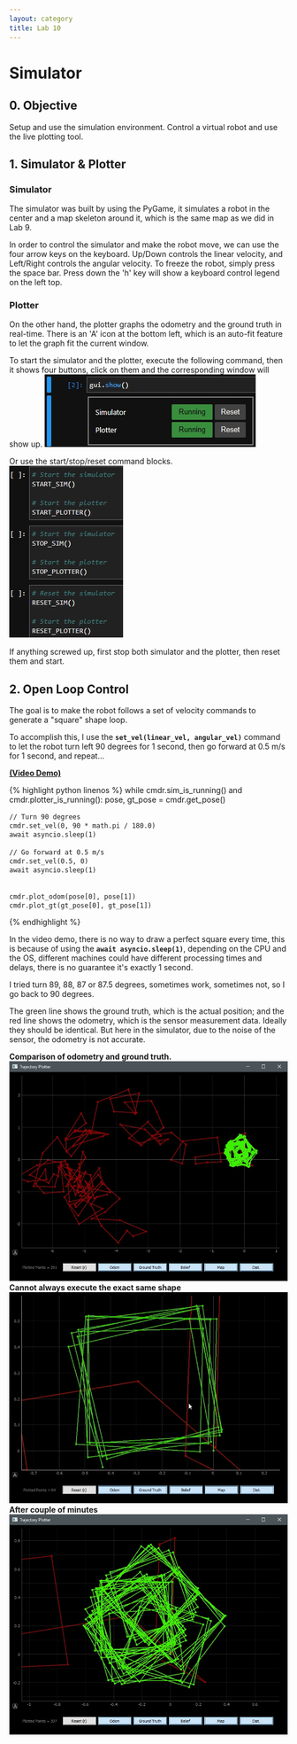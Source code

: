 ```yaml
---
layout: category
title: Lab 10
---
```


# Simulator

## 0. Objective
Setup and use the simulation environment. Control a virtual robot and use the live plotting tool.

## 1. Simulator & Plotter
### Simulator
The simulator was built by using the PyGame, it simulates a robot in the center and a map skeleton around it, which is the same map as we did in Lab 9.

In order to control the simulator and make the robot move, we can use the four arrow keys on the keyboard. Up/Down controls the linear velocity, and Left/Right controls the angular velocity. To freeze the robot, simply press the space bar. Press down the 'h' key will show a keyboard control legend on the left top.

### Plotter
On the other hand, the plotter graphs the odometry and the ground truth in real-time. There is an 'A' icon at the bottom left, which is an auto-fit feature to let the graph fit the current window.


To start the simulator and the plotter, execute the following command, then it shows four buttons, click on them and the corresponding window will show up.
![](https://github.com/soulkun/ECE5960-Fast-Robots/raw/main/labs/10/1.jpg)

Or use the start/stop/reset command blocks.
![](https://github.com/soulkun/ECE5960-Fast-Robots/raw/main/labs/10/2.jpg)


If anything screwed up, first stop both simulator and the plotter, then reset them and start.

## 2. Open Loop Control
The goal is to make the robot follows a set of velocity commands to generate a "square" shape loop.

To accomplish this, I use the **`set_vel(linear_vel, angular_vel)`** command to let the robot turn left 90 degrees for 1 second, then go forward at 0.5 m/s for 1 second, and repeat...

**[(Video Demo)](https://youtu.be/v4pSWZYt0R4)**

{% highlight python linenos %}
while cmdr.sim_is_running() and cmdr.plotter_is_running():
    pose, gt_pose = cmdr.get_pose()
    
    // Turn 90 degrees
    cmdr.set_vel(0, 90 * math.pi / 180.0)
    await asyncio.sleep(1)
    
    // Go forward at 0.5 m/s
    cmdr.set_vel(0.5, 0)
    await asyncio.sleep(1)

    
    cmdr.plot_odom(pose[0], pose[1])
    cmdr.plot_gt(gt_pose[0], gt_pose[1])
{% endhighlight %}

In the video demo, there is no way to draw a perfect square every time, this is because of using the **`await asyncio.sleep(1)`**, depending on the CPU and the OS, different machines could have different processing times and delays, there is no guarantee it's exactly 1 second.

I tried turn 89, 88, 87 or 87.5 degrees, sometimes work, sometimes not, so I go back to 90 degrees.

The green line shows the ground truth, which is the actual position; and the red line shows the odometry, which is the sensor measurement data. Ideally they should be identical. But here in the simulator, due to the noise of the sensor, the odometry is not accurate.

**Comparison of odometry and ground truth.**
![](https://github.com/soulkun/ECE5960-Fast-Robots/raw/main/labs/10/3.jpg)
**Cannot always execute the exact same shape**
![](https://github.com/soulkun/ECE5960-Fast-Robots/raw/main/labs/10/4.jpg)
**After couple of minutes**
![](https://github.com/soulkun/ECE5960-Fast-Robots/raw/main/labs/10/5.jpg)